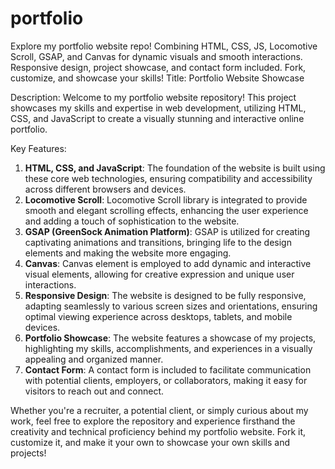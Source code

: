 # portfolio
Explore my portfolio website repo! Combining HTML, CSS, JS, Locomotive Scroll, GSAP, and Canvas for dynamic visuals and smooth interactions. Responsive design, project showcase, and contact form included. Fork, customize, and showcase your skills!
Title: Portfolio Website Showcase

Description:
Welcome to my portfolio website repository! This project showcases my skills and expertise in web development, utilizing HTML, CSS, and JavaScript to create a visually stunning and interactive online portfolio.

Key Features:
1. **HTML, CSS, and JavaScript**: The foundation of the website is built using these core web technologies, ensuring compatibility and accessibility across different browsers and devices.
2. **Locomotive Scroll**: Locomotive Scroll library is integrated to provide smooth and elegant scrolling effects, enhancing the user experience and adding a touch of sophistication to the website.
3. **GSAP (GreenSock Animation Platform)**: GSAP is utilized for creating captivating animations and transitions, bringing life to the design elements and making the website more engaging.
4. **Canvas**: Canvas element is employed to add dynamic and interactive visual elements, allowing for creative expression and unique user interactions.
5. **Responsive Design**: The website is designed to be fully responsive, adapting seamlessly to various screen sizes and orientations, ensuring optimal viewing experience across desktops, tablets, and mobile devices.
6. **Portfolio Showcase**: The website features a showcase of my projects, highlighting my skills, accomplishments, and experiences in a visually appealing and organized manner.
7. **Contact Form**: A contact form is included to facilitate communication with potential clients, employers, or collaborators, making it easy for visitors to reach out and connect.

Whether you're a recruiter, a potential client, or simply curious about my work, feel free to explore the repository and experience firsthand the creativity and technical proficiency behind my portfolio website. Fork it, customize it, and make it your own to showcase your own skills and projects!

